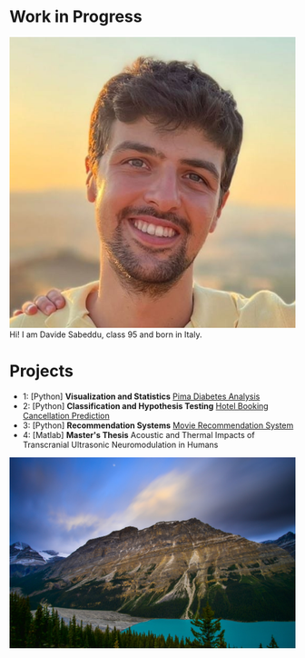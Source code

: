 # Work in Progress
![alt text](image_0.jpeg)
Hi! I am Davide Sabeddu, class 95 and born in Italy.

# Projects 

* 1: [Python] **Visualization and Statistics** [Pima Diabetes Analysis](Project_1_Pima+Indians+Diabetes+Analysis.md)
* 2: [Python] **Classification and Hypothesis Testing** [Hotel Booking Cancellation Prediction](Project_2_Hotel+Booking+Cancellation+Prediction.md)
* 3: [Python] **Recommendation Systems** [Movie Recommendation System](Project_3_Recommedation+Systems.md)
* 4: [Matlab] **Master's Thesis** Acoustic and Thermal Impacts of
Transcranial Ultrasonic Neuromodulation in Humans

![alt text](image_1.jpg)
